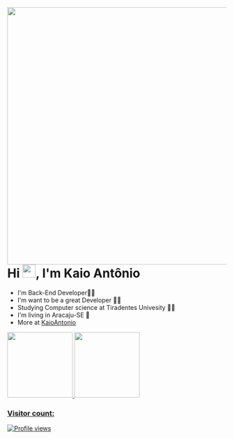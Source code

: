 
<img align="right" height="590em" src="https://i.imgur.com/QzQCNKi.png"/>
<h1 align="left">Hi <img src="https://i.pinimg.com/originals/f7/26/2b/f7262b8c99b1d74a8cedfe1dc727ed87.gif" height="30px">, I'm Kaio Antônio</h1>


* I'm Back-End Developer👨‍💻
* I'm want to be a great Developer 👨‍💻
* Studying Computer science at Tiradentes Univesity 👨‍🎓
* I'm living in Aracaju-SE 🌴 
* More at [KaioAntonio](https://kaio-antonio-portfolio.herokuapp.com/)

<div>
  <a href="https://github.com/KaioAntonio">
  <img height="150em" src="https://github-readme-stats.vercel.app/api?username=KaioAntonio&show_icons=true&theme=dracula&include_all_commits=true&count_private=true">
  <img height="150em" src="https://github-readme-stats.vercel.app/api/top-langs/?username=KaioAntonio&layout=compact&langs_count=7&theme=dracula">
</div>
  
### Visitor count:

<p align="left"> <img src="https://profile-counter.glitch.me/KaioAntonio/count.svg" alt="Profile views" /> </p>

    
    
